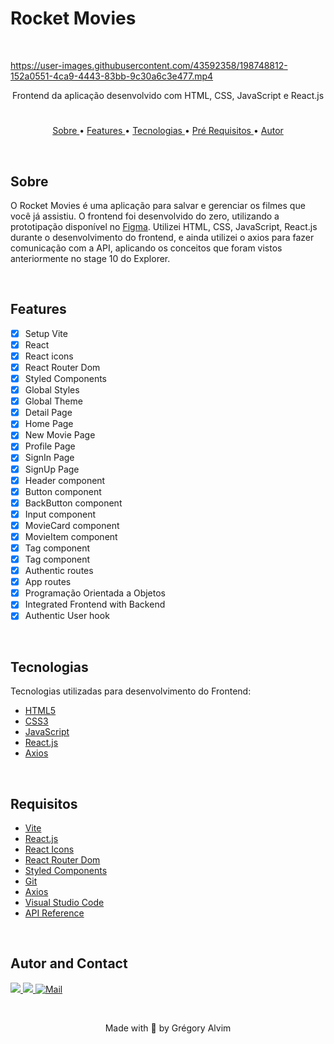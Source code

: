 # Rocket Movies

<br/>


https://user-images.githubusercontent.com/43592358/198748812-152a0551-4ca9-4443-83bb-9c30a6c3e477.mp4


<!-- <h4 align="center">
   🚧 README em construção... 🚧
</h4> -->


<p align="center"> Frontend da aplicação desenvolvido com HTML, CSS, JavaScript e React.js </p>

#

<p align="center">
   <a href="#sobre">Sobre </a> •
   <a href="#features"> Features </a> •
   <a href="#tecnologias"> Tecnologias </a> •
   <a href="#requisitos"> Pré Requisitos </a> •
   <a href="#autor"> Autor </a> 
</p>

<br/>

## Sobre

O Rocket Movies é uma aplicação para salvar e gerenciar os filmes que você já assistiu. O frontend foi desenvolvido do zero, utilizando a prototipação disponível no 
<a href="https://www.figma.com/file/UObYagRzmvi5PY4HhmzEHM/RocketMovies/duplicate?node-id=0%3A1">Figma</a>.
Utilizei HTML, CSS, JavaScript, React.js durante o desenvolvimento do frontend, e ainda utilizei o axios para fazer comunicação com a API,
aplicando os conceitos que foram vistos anteriormente no stage 10 do Explorer.

<!-- Para visualizar uma demo do Rocket Notes, <a href="https://gregoryalvim.github.io/Rocketnotes/" target="_blank">clique aqui</a>. -->

<br/>

## Features

- [x] Setup Vite
- [x] React
- [x] React icons
- [x] React Router Dom
- [x] Styled Components
- [x] Global Styles
- [x] Global Theme
- [x] Detail Page
- [x] Home Page
- [x] New Movie Page
- [x] Profile Page
- [x] SignIn Page
- [x] SignUp Page
- [x] Header component
- [x] Button component
- [x] BackButton component
- [x] Input component
- [x] MovieCard component
- [x] MovieItem component
- [x] Tag component
- [x] Tag component
- [x] Authentic routes
- [x] App routes
- [x] Programação Orientada a Objetos
- [x] Integrated Frontend with Backend
- [x] Authentic User hook

<br/>

## Tecnologias

Tecnologias utilizadas para desenvolvimento do Frontend:

- [HTML5](https://www.w3schools.com/html/default.asp)
- [CSS3](https://www.w3schools.com/css/default.asp)
- [JavaScript](https://www.w3schools.com/js/)
- [React.js](https://pt-br.reactjs.org/)
- [Axios](https://axios-http.com/ptbr/)


<br/>

## Requisitos

- [Vite](https://vitejs.dev/)
- [React.js](https://pt-br.reactjs.org/)
- [React Icons](https://react-icons.github.io/react-icons/)
- [React Router Dom](https://reactrouter.com/en/main)
- [Styled Components](https://styled-components.com/)
- [Git](https://git-scm.com/)
- [Axios](https://axios-http.com/ptbr/)
- [Visual Studio Code](https://code.visualstudio.com/)
- [API Reference](https://github.com/gregoryAlvim/Node_API)

<br/>

## Autor and Contact

<div> 
  <a href="https://www.linkedin.com/in/grégory-alvim/" target="_blank">
    <img src="https://img.shields.io/badge/-LinkedIn-%230077B5?style=for-the-badge&logo=linkedin&logoColor=white" target="_blank">
  </a>

  <a href="https://instagram.com/gregori_alvim" target="_blank">
    <img src="https://img.shields.io/badge/-Instagram-%23E4405F?style=for-the-badge&logo=instagram&logoColor=white" target="_blank">
  </a>

  <a href = "mailto:gregori.alvim@gmail.com">
    <img alt="Mail" src="https://img.shields.io/badge/Gmail-D14836?style=for-the-badge&logo=gmail&logoColor=white">
  </a>
</div>


&nbsp;


<p align="center"> Made with 💙 by Grégory Alvim </p>
